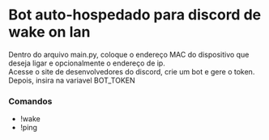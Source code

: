 <h1>Bot auto-hospedado para discord de wake on lan</h1>
<p>Dentro do arquivo main.py, coloque o endereço MAC do dispositivo que deseja ligar e opcionalmente o endereço de ip. <br>Acesse o site de desenvolvedores do discord, crie um bot e gere o token. Depois, insira na variavel BOT_TOKEN </p>
<h3>Comandos</h3>
<ul>
  <li>!wake</li>
  <li>!ping</li>
</ul>
